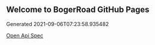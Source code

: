 ## Welcome to BogerRoad GitHub Pages

Generated 2021-09-06T07:23:58.935482

[Open Api Spec](./openapi.yaml)
